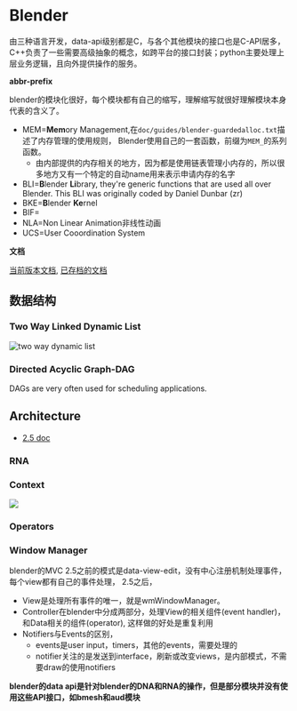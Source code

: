 
# Blender

由三种语言开发，data-api级别都是C，与各个其他模块的接口也是C-API居多，C++负责了一些需要高级抽象的概念，如跨平台的接口封装；python主要处理上层业务逻辑，且向外提供操作的服务。

**abbr-prefix**

blender的模块化很好，每个模块都有自己的缩写，理解缩写就很好理解模块本身代表的含义了。

- MEM=**Mem**ory Management,在`doc/guides/blender-guardedalloc.txt`描述了内存管理的使用规则，	Blender使用自己的一套函数，前缀为`MEM_`的系列函数。
	- 由内部提供的内存相关的地方，因为都是使用链表管理小内存的，所以很多地方又有一个特定的自动name用来表示申请内存的名字
- BLI=**B**lender **Li**brary,  they're generic functions that are used all over Blender. This BLI was originally coded by Daniel Dunbar (zr)
- BKE=**B**lender **Ke**rnel
- BIF=
- NLA=Non Linear Animation非线性动画
- UCS=User Cooordination System



**文档**

[当前版本文档](https://wiki.blender.org/wiki/Main_Page),
[已存档的文档](https://archive.blender.org/wiki/index.php/)

## 数据结构

### Two Way Linked Dynamic List

![two way dynamic list](https://archive.blender.org/wiki/uploads/c/c2/Dev-two_way_dynamic_list.png)

### Directed Acyclic Graph-DAG
DAGs are very often used for scheduling applications.


## Architecture
- [2.5 doc](https://archive.blender.org/wiki/index.php/Dev:2.5/Source/Architecture/Context/)

### RNA

### Context
 ![](./images/Context_2.5_what.png)

### Operators

### Window Manager 

blender的MVC
2.5之前的模式是data-view-edit，没有中心注册机制处理事件，每个view都有自己的事件处理，
2.5之后，

- View是处理所有事件的唯一，就是wmWindowManager。
- Controller在blender中分成两部分，处理View的相关组件(event handler)，和Data相关的组件(operator),
	这样做的好处是重复利用
- Notifiers与Events的区别，
	- events是user input，timers，其他的events，需要处理的
	- notifier关注的是发送到interface，刷新或改变views，是内部模式，不需要draw的使用notifiers 

**blender的data api是针对blender的DNA和RNA的操作，但是部分模块并没有使用这些API接口，如bmesh和aud模块**




